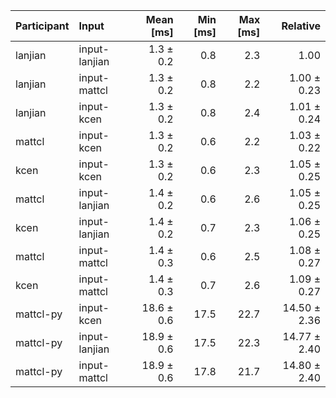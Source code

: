 | Participant | Input | Mean [ms] | Min [ms] | Max [ms] | Relative |
|:---|:---|---:|---:|---:|---:|
| lanjian | input-lanjian | 1.3 ± 0.2 | 0.8 | 2.3 | 1.00 |
| lanjian | input-mattcl | 1.3 ± 0.2 | 0.8 | 2.2 | 1.00 ± 0.23 |
| lanjian | input-kcen | 1.3 ± 0.2 | 0.8 | 2.4 | 1.01 ± 0.24 |
| mattcl | input-kcen | 1.3 ± 0.2 | 0.6 | 2.2 | 1.03 ± 0.22 |
| kcen | input-kcen | 1.3 ± 0.2 | 0.6 | 2.3 | 1.05 ± 0.25 |
| mattcl | input-lanjian | 1.4 ± 0.2 | 0.6 | 2.6 | 1.05 ± 0.25 |
| kcen | input-lanjian | 1.4 ± 0.2 | 0.7 | 2.3 | 1.06 ± 0.25 |
| mattcl | input-mattcl | 1.4 ± 0.3 | 0.6 | 2.5 | 1.08 ± 0.27 |
| kcen | input-mattcl | 1.4 ± 0.3 | 0.7 | 2.6 | 1.09 ± 0.27 |
| mattcl-py | input-kcen | 18.6 ± 0.6 | 17.5 | 22.7 | 14.50 ± 2.36 |
| mattcl-py | input-lanjian | 18.9 ± 0.6 | 17.5 | 22.3 | 14.77 ± 2.40 |
| mattcl-py | input-mattcl | 18.9 ± 0.6 | 17.8 | 21.7 | 14.80 ± 2.40 |
